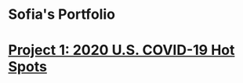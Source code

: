 # Sofia's Portfolio

# [Project 1: 2020 U.S. COVID-19 Hot Spots](https://solivaresdelamora.github.io/COVID-19/)
